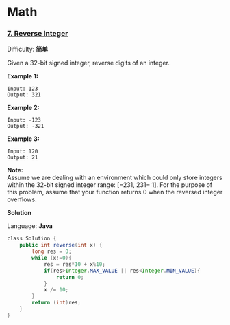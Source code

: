 # Math



### [7. Reverse Integer](https://leetcode-cn.com/problems/reverse-integer/)

Difficulty: **简单**

Given a 32-bit signed integer, reverse digits of an integer.

**Example 1:**

```text
Input: 123
Output: 321
```

**Example 2:**

```text
Input: -123
Output: -321
```

**Example 3:**

```text
Input: 120
Output: 21
```

**Note:**  
Assume we are dealing with an environment which could only store integers within the 32-bit signed integer range: \[−231, 231− 1\]. For the purpose of this problem, assume that your function returns 0 when the reversed integer overflows.

**Solution**

Language: **Java**

```java
​class Solution {
    public int reverse(int x) {
        long res = 0;
        while (x!=0){
            res = res*10 + x%10;
            if(res>Integer.MAX_VALUE || res<Integer.MIN_VALUE){
                return 0;
            }
            x /= 10;
        }
        return (int)res;
    }
}
```

